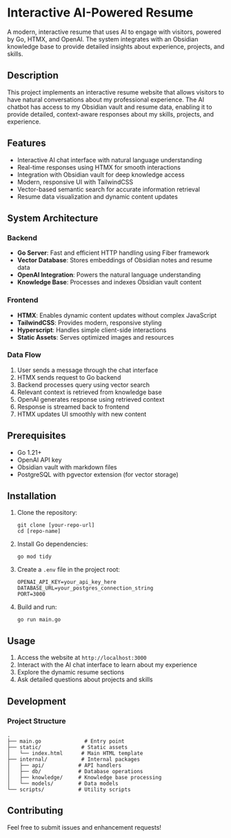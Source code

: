 # Interactive AI-Powered Resume

A modern, interactive resume that uses AI to engage with visitors, powered by Go, HTMX, and OpenAI. The system integrates with an Obsidian knowledge base to provide detailed insights about experience, projects, and skills.

## Description

This project implements an interactive resume website that allows visitors to have natural conversations about my professional experience. The AI chatbot has access to my Obsidian vault and resume data, enabling it to provide detailed, context-aware responses about my skills, projects, and experience.

## Features

- Interactive AI chat interface with natural language understanding
- Real-time responses using HTMX for smooth interactions
- Integration with Obsidian vault for deep knowledge access
- Modern, responsive UI with TailwindCSS
- Vector-based semantic search for accurate information retrieval
- Resume data visualization and dynamic content updates

## System Architecture

### Backend
- **Go Server**: Fast and efficient HTTP handling using Fiber framework
- **Vector Database**: Stores embeddings of Obsidian notes and resume data
- **OpenAI Integration**: Powers the natural language understanding
- **Knowledge Base**: Processes and indexes Obsidian vault content

### Frontend
- **HTMX**: Enables dynamic content updates without complex JavaScript
- **TailwindCSS**: Provides modern, responsive styling
- **Hyperscript**: Handles simple client-side interactions
- **Static Assets**: Serves optimized images and resources

### Data Flow
1. User sends a message through the chat interface
2. HTMX sends request to Go backend
3. Backend processes query using vector search
4. Relevant context is retrieved from knowledge base
5. OpenAI generates response using retrieved context
6. Response is streamed back to frontend
7. HTMX updates UI smoothly with new content

## Prerequisites

- Go 1.21+
- OpenAI API key
- Obsidian vault with markdown files
- PostgreSQL with pgvector extension (for vector storage)

## Installation

1. Clone the repository:
   ```
   git clone [your-repo-url]
   cd [repo-name]
   ```

2. Install Go dependencies:
   ```
   go mod tidy
   ```

3. Create a `.env` file in the project root:
   ```
   OPENAI_API_KEY=your_api_key_here
   DATABASE_URL=your_postgres_connection_string
   PORT=3000
   ```

4. Build and run:
   ```
   go run main.go
   ```

## Usage

1. Access the website at `http://localhost:3000`
2. Interact with the AI chat interface to learn about my experience
3. Explore the dynamic resume sections
4. Ask detailed questions about projects and skills

## Development

### Project Structure
```
.
├── main.go              # Entry point
├── static/             # Static assets
│   └── index.html      # Main HTML template
├── internal/           # Internal packages
│   ├── api/           # API handlers
│   ├── db/            # Database operations
│   ├── knowledge/     # Knowledge base processing
│   └── models/        # Data models
└── scripts/           # Utility scripts
```

## Contributing

Feel free to submit issues and enhancement requests!


